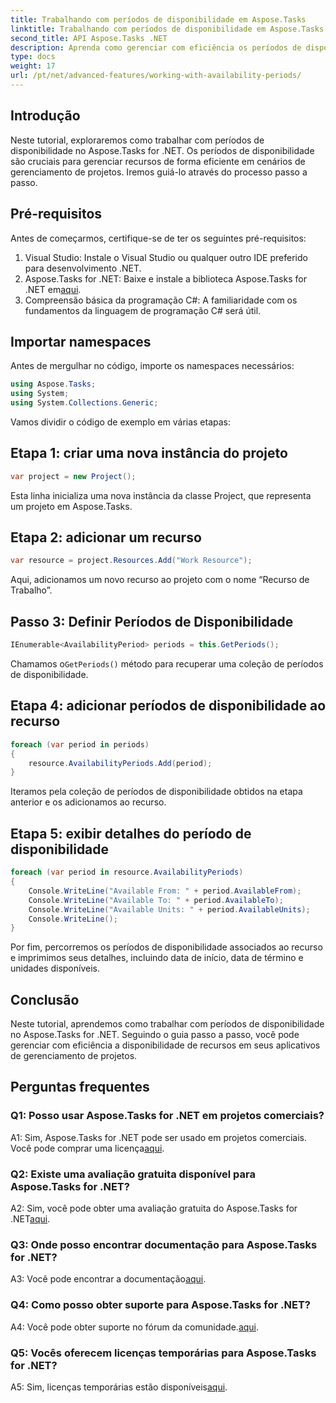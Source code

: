 ```yaml
---
title: Trabalhando com períodos de disponibilidade em Aspose.Tasks
linktitle: Trabalhando com períodos de disponibilidade em Aspose.Tasks
second_title: API Aspose.Tasks .NET
description: Aprenda como gerenciar com eficiência os períodos de disponibilidade de recursos usando Aspose.Tasks for .NET. Este tutorial fornece um guia passo a passo para trabalhar com períodos de disponibilidade em seus projetos .NET.
type: docs
weight: 17
url: /pt/net/advanced-features/working-with-availability-periods/
---
```

## Introdução

Neste tutorial, exploraremos como trabalhar com períodos de disponibilidade no Aspose.Tasks for .NET. Os períodos de disponibilidade são cruciais para gerenciar recursos de forma eficiente em cenários de gerenciamento de projetos. Iremos guiá-lo através do processo passo a passo.

## Pré-requisitos

Antes de começarmos, certifique-se de ter os seguintes pré-requisitos:

1. Visual Studio: Instale o Visual Studio ou qualquer outro IDE preferido para desenvolvimento .NET.
2.  Aspose.Tasks for .NET: Baixe e instale a biblioteca Aspose.Tasks for .NET em[aqui](https://releases.aspose.com/tasks/net/).
3. Compreensão básica da programação C#: A familiaridade com os fundamentos da linguagem de programação C# será útil.

## Importar namespaces

Antes de mergulhar no código, importe os namespaces necessários:

```csharp
using Aspose.Tasks;
using System;
using System.Collections.Generic;


```

Vamos dividir o código de exemplo em várias etapas:

## Etapa 1: criar uma nova instância do projeto

```csharp
var project = new Project();
```

Esta linha inicializa uma nova instância da classe Project, que representa um projeto em Aspose.Tasks.

## Etapa 2: adicionar um recurso

```csharp
var resource = project.Resources.Add("Work Resource");
```

Aqui, adicionamos um novo recurso ao projeto com o nome “Recurso de Trabalho”.

## Passo 3: Definir Períodos de Disponibilidade

```csharp
IEnumerable<AvailabilityPeriod> periods = this.GetPeriods();
```

 Chamamos o`GetPeriods()` método para recuperar uma coleção de períodos de disponibilidade.

## Etapa 4: adicionar períodos de disponibilidade ao recurso

```csharp
foreach (var period in periods)
{
    resource.AvailabilityPeriods.Add(period);
}
```

Iteramos pela coleção de períodos de disponibilidade obtidos na etapa anterior e os adicionamos ao recurso.

## Etapa 5: exibir detalhes do período de disponibilidade

```csharp
foreach (var period in resource.AvailabilityPeriods)
{
    Console.WriteLine("Available From: " + period.AvailableFrom);
    Console.WriteLine("Available To: " + period.AvailableTo);
    Console.WriteLine("Available Units: " + period.AvailableUnits);
    Console.WriteLine();
}
```

Por fim, percorremos os períodos de disponibilidade associados ao recurso e imprimimos seus detalhes, incluindo data de início, data de término e unidades disponíveis.

## Conclusão

Neste tutorial, aprendemos como trabalhar com períodos de disponibilidade no Aspose.Tasks for .NET. Seguindo o guia passo a passo, você pode gerenciar com eficiência a disponibilidade de recursos em seus aplicativos de gerenciamento de projetos.

## Perguntas frequentes

### Q1: Posso usar Aspose.Tasks for .NET em projetos comerciais?

 A1: Sim, Aspose.Tasks for .NET pode ser usado em projetos comerciais. Você pode comprar uma licença[aqui](https://purchase.aspose.com/buy).

### Q2: Existe uma avaliação gratuita disponível para Aspose.Tasks for .NET?

 A2: Sim, você pode obter uma avaliação gratuita do Aspose.Tasks for .NET[aqui](https://releases.aspose.com/).

### Q3: Onde posso encontrar documentação para Aspose.Tasks for .NET?

 A3: Você pode encontrar a documentação[aqui](https://reference.aspose.com/tasks/net/).

### Q4: Como posso obter suporte para Aspose.Tasks for .NET?

 A4: Você pode obter suporte no fórum da comunidade.[aqui](https://forum.aspose.com/c/tasks/15).

### Q5: Vocês oferecem licenças temporárias para Aspose.Tasks for .NET?

 A5: Sim, licenças temporárias estão disponíveis[aqui](https://purchase.aspose.com/temporary-license/).